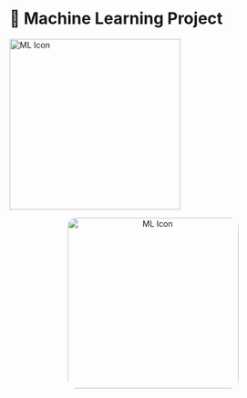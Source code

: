 # 🤖 Machine Learning Project

<p align="start">
  <img src="https://img.freepik.com/free-photo/ai-technology-brain-background-digital-transformation-concept_53876-124672.jpg?t=st=1734077629~exp=1734081229~hmac=6d95db7f059214ef24168ed3d8b181c4cc28f2ff9a1446b83784cc7ad5609f5d&w=740" alt="ML Icon" width="300">
</p>



<p align="center">
  <img src="https://img.freepik.com/free-photo/ai-technology-brain-background-digital-transformation-concept_53876-124672.jpg?t=st=1734077629~exp=1734081229~hmac=6d95db7f059214ef24168ed3d8b181c4cc28f2ff9a1446b83784cc7ad5609f5d&w=740" alt="ML Icon" width="300" style="border-radius: 15px;">
</p>

